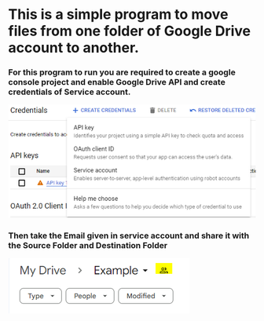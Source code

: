 # This is a simple program to move files from one folder of Google Drive account to another.

### For this program to run you are required to create a google console project and enable Google Drive API and create credentials of Service account.

![SS0](./assets/image-2.png)

### Then take the Email given in service account and share it with the Source Folder and Destination Folder

![SS1](./assets/image-1.png)

